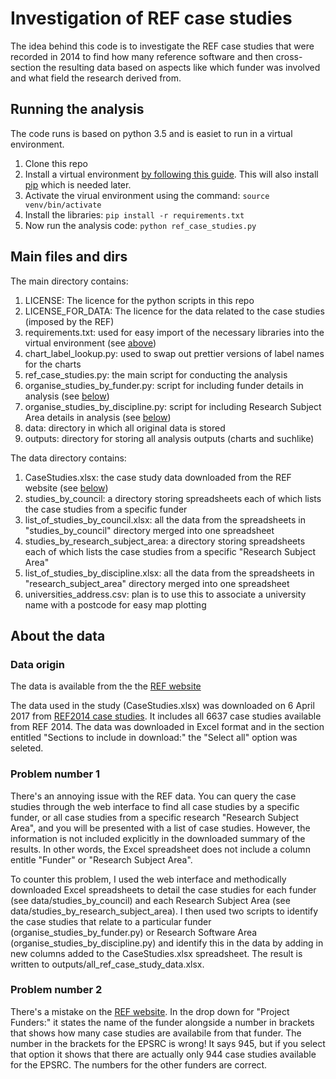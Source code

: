 # Investigation of REF case studies

The idea behind this code is to investigate the REF case studies that were recorded in 2014 to find how many reference software and then cross-section the resulting data based on aspects like which funder was involved and what field the research derived from.

## Running the analysis

The code runs is based on python 3.5 and is easiet to run in a virtual environment.

1. Clone this repo
1. Install a virtual environment [by following this guide](http://docs.python-guide.org/en/latest/dev/virtualenvs/). This will also install [pip](https://pip.pypa.io/en/stable/user_guide/) which is needed later.
1. Activate the virual environment using the command:
```source venv/bin/activate```
1. Install the libraries:
```pip install -r requirements.txt```
1. Now run the analysis code:
```python ref_case_studies.py```

## Main files and dirs

The main directory contains:

1. LICENSE: The licence for the python scripts in this repo
1. LICENSE_FOR_DATA: The licence for the data related to the case studies (imposed by the REF)
1. requirements.txt: used for easy import of the necessary libraries into the virtual environment (see [above](#running-the-analysis))
1. chart_label_lookup.py: used to swap out prettier versions of label names for the charts
1. ref_case_studies.py: the main script for conducting the analysis
1. organise_studies_by_funder.py: script for including funder details in analysis (see [below](#problem-number-1))
1. organise_studies_by_discipline.py: script for including Research Subject Area details in analysis (see [below](#problem-number-1))
1. data: directory in which all original data is stored
1. outputs: directory for storing all analysis outputs (charts and suchlike)

The data directory contains:

1. CaseStudies.xlsx: the case study data downloaded from the REF website (see [below](#data-origin))
1. studies_by_council: a directory storing spreadsheets each of which lists the case studies from a specific funder
1. list_of_studies_by_council.xlsx: all the data from the spreadsheets in "studies_by_council" directory merged into one spreadsheet
1. studies_by_research_subject_area: a directory storing spreadsheets each of which lists the case studies from a specific "Research Subject Area"
1. list_of_studies_by_discipline.xlsx: all the data from the spreadsheets in "research_subject_area" directory merged into one spreadsheet
1. universities_address.csv: plan is to use this to associate a university name with a postcode for easy map plotting

## About the data

### Data origin

The data is available from the the [REF website](http://impact.ref.ac.uk/CaseStudies/Results.aspx?val=Show%20All#)

The data used in the study (CaseStudies.xlsx) was downloaded on 6 April 2017 from [REF2014 case studies](http://impact.ref.ac.uk/CaseStudies/Results.aspx?val=Show%20All#). It includes all 6637 case studies available from REF 2014. The data was downloaded in Excel format and in the section entitled "Sections to include in download:" the "Select all" option was seleted.

### Problem number 1

There's an annoying issue with the REF data. You can query the case studies through the web interface to find all case studies by a specific funder, or all case studies from a specific research "Research Subject Area", and you will be presented with a list of case studies. However, the information is not included explicitly in the downloaded summary of the results. In other words, the Excel spreadsheet does not include a column entitle "Funder" or "Research Subject Area".

To counter this problem, I used the web interface and methodically downloaded Excel spreadsheets to detail the case studies for each funder (see data/studies_by_council) and each Research Subject Area (see data/studies_by_research_subject_area). I then used two scripts to identify the case studies that relate to a particular funder (organise_studies_by_funder.py) or Research Software Area (organise_studies_by_discipline.py) and identify this in the data by adding in new columns added to the CaseStudies.xlsx spreadsheet. The result is written to outputs/all_ref_case_study_data.xlsx. 

### Problem number 2

There's a mistake on the [REF website](http://impact.ref.ac.uk/CaseStudies/Results.aspx?val=Show%20All#). In the drop down for "Project Funders:" it states the name of the funder alongside a number in brackets that shows how many case studies are availabile from that funder. The number in the brackets for the EPSRC is wrong! It says 945, but if you select that option it shows that there are actually only 944 case studies available for the EPSRC. The numbers for the other funders are correct.

